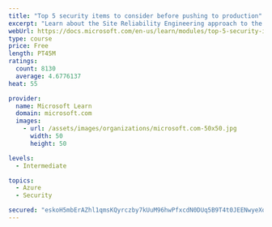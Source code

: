```yaml
---
title: "Top 5 security items to consider before pushing to production"
excerpt: "Learn about the Site Reliability Engineering approach to the challenge of assuring reliability and gain a better understanding of why it matters."
webUrl: https://docs.microsoft.com/en-us/learn/modules/top-5-security-items-to-consider/
type: course
price: Free
length: PT45M
ratings:
  count: 8130
  average: 4.6776137
heat: 55

provider:
  name: Microsoft Learn
  domain: microsoft.com
  images:
    - url: /assets/images/organizations/microsoft.com-50x50.jpg
      width: 50
      height: 50

levels:
  - Intermediate

topics:
  - Azure
  - Security

secured: "eskoH5mbErAZhl1qmsKQyrczby7kUuM96hwPfxcdN0DUq5B9T4t0JEENwyeXoErHHnUnO8M5u781Dx4h1/xWdA5qFf7SGigpdVgMaPnX4lTi4YnJxbgqxszFU0Vgu6D/c465xByVGX9vbQu318VOjSWwc7iPw5gI5nTGszBtDAKUicVrG6iroJRNTfbuxDZ/mhTGWDHxmqHSq7aE0FI6uQDVfwPMcky9DPjM0oOZRor2q71RzqHvpEwoaoRc6PiU/q6vO3QfmDbvU5xPKvuulFgHJEtEAmdEaNQJUZ2dDTT3m+GHx7+ROiuqqtWKa8kxjKVIts6BJ6rphkxXkgBWaosJbxhJy2VB6Hb/hRe3auIUuMOY94atzcYZzARsgfwRZa9qkc0CcBVSXbaKFm+aC3HytkS2A2NvfxRxeyufi70=;hBYkInR8JqN+bFa1ima5HA=="
---
```


